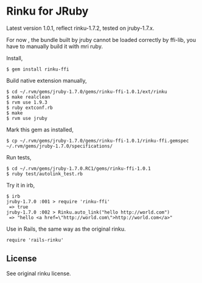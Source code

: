 Rinku for JRuby
==================

Latest version 1.0.1, reflect rinku-1.7.2, tested on jruby-1.7.x.

For now , the bundle built by jruby cannot be loaded correctly by ffi-lib,
you have to manually build it with mri ruby.

Install,

    $ gem install rinku-ffi

Build native extension manually,

    $ cd ~/.rvm/gems/jruby-1.7.0/gems/rinku-ffi-1.0.1/ext/rinku
    $ make realclean
    $ rvm use 1.9.3
    $ ruby extconf.rb
    $ make
    $ rvm use jruby

Mark this gem as installed,

    $ cp ~/.rvm/gems/jruby-1.7.0/gems/rinku-ffi-1.0.1/rinku-ffi.gemspec ~/.rvm/gems/jruby-1.7.0/specifications/

Run tests,

    $ cd ~/.rvm/gems/jruby-1.7.0.RC1/gems/rinku-ffi-1.0.1
    $ ruby test/autolink_test.rb


Try it in irb,

    $ irb
    jruby-1.7.0 :001 > require 'rinku-ffi'
     => true
    jruby-1.7.0 :002 > Rinku.auto_link("hello http://world.com")
     => "hello <a href=\"http://world.com\">http://world.com</a>"

Use in Rails, the same way as the original rinku.

	
    require 'rails-rinku'


License
-------

See original rinku license.
